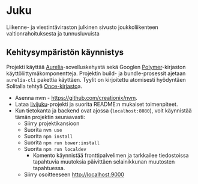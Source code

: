 
Juku
===

Liikenne- ja viestintäviraston julkinen sivusto joukkoliikenteen valtionrahoituksesta ja tunnusluvuista

## Kehitysympäristön käynnistys

Projekti käyttää [Aurelia](http://www.aurelia.io)-sovelluskehystä sekä Googlen [Polymer](https://www.polymer-project.org/1.0/)-kirjaston käyttöliittymäkomponentteja. Projektin build- ja bundle-prosessit ajetaan `aurelia-cli` pakettia käyttäen. Tyylit on kirjoitettu atomisesti hyödyntäen Solitalla tehtyä [Once-kirjasto](https://github.com/niant/once)a.

* Asenna nvm - https://github.com/creationix/nvm.
* Lataa [livijuku](https://github.com/solita/livijuku)-projekti ja suorita README:n mukaiset toimenpiteet.
* Kun tietokanta ja backend ovat ajossa (`localhost:8080`), voit käynnistää tämän projektin seuraavasti:
  * Siirry projektikansioon
  * Suorita `nvm use`
  * Suorita `npm install`
  * Suorita `npm run bower:install`
  * Suorita `npm run localdev`
    * Komento käynnistää fronttipalvelimen ja tarkkailee tiedostoissa tapahtuvia muutoksia päivittäen selainikkunan muutosten tapahtuessa.
  * Siirry osoitteeseen [http://localhost:9000](http://localhost:9000)
